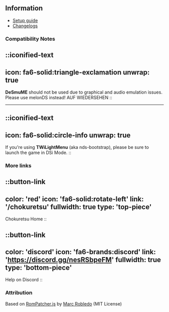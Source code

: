 ## Information
* [Setup guide](/chokuretsu/guide)
* [Changelogs](https://github.com/haroohie-club/ChokuretsuTranslationRelease/releases)

### Compatibility Notes
::iconified-text
---
icon: fa6-solid:triangle-exclamation
unwrap: true
---
**DeSmuME** should not be used due to graphical and audio emulation issues. Please use melonDS instead! AUF WIEDERSEHEN
::

<hr/>

::iconified-text
---
icon: fa6-solid:circle-info
unwrap: true
---
If you're using **TWiLightMenu** (aka nds-bootstrap), please be sure to launch the game in DSi Mode.
::

### More links
::button-link
---
color: 'red'
icon: 'fa6-solid:rotate-left'
link: '/chokuretsu'
fullwidth: true
type: 'top-piece'
---
Chokuretsu Home
::

::button-link
---
color: 'discord'
icon: 'fa6-brands:discord'
link: 'https://discord.gg/nesRSbpeFM'
fullwidth: true
type: 'bottom-piece'
---
Help on Discord
::

### Attribution
Based on [RomPatcher.js](https://github.com/marcrobledo/RomPatcher.js/) by [Marc Robledo](https://www.marcrobledo.com/) (MIT License)